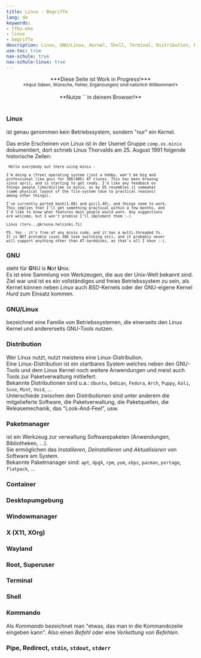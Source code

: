 ```yaml
---
title: Linux - Begriffe
lang: de
keywords:
- tfbs-eke
- linux
- begriffe
description: Linux, GNU/Linux, Kernel, Shell, Terminal, Distribution, Paketmanager, ...
use-toc: true
nav-schule: true
nav-schule-linux: true
---
```


<center>
    ***Diese Seite ist Work in Progress!***
    <br>
    <small>
        *Input (Ideen, Wünsche, Fehler, Ergänzungen) sind natürlich Willkommen!*
    </small>
</center>

<br>

<center> **Nutze `<C-f>` in deinem Browser!** </center>

<br>

### Linux
ist genau genommen kein Betriebssystem, sondern "nur" ein Kernel.

Das erste Erscheinen von Linux ist in der Usenet Gruppe `comp.os.minix` dokumentiert,
dort schrieb Linus Thorvalds am 25. August 1991 folgende historische Zeilen:
<small>
```plain
 Hello everybody out there using minix -

I'm doing a (free) operating system (just a hobby, won't be big and
professional like gnu) for 386(486) AT clones. This has been brewing
since april, and is starting to get ready. I'd like any feedback on
things people like/dislike in minix, as my OS resembles it somewhat
(same physical layout of the file-system (due to practical reasons)
among other things).

I've currently ported bash(1.08) and gcc(1.40), and things seem to work.
This implies that I'll get something practical within a few months, and
I'd like to know what features most people would want. Any suggestions
are welcome, but I won't promise I'll implement them :-)

Linus (torv...@kruuna.helsinki.fi)

PS. Yes - it's free of any minix code, and it has a multi-threaded fs.
It is NOT protable (uses 386 task switching etc), and it probably never
will support anything other than AT-harddisks, as that's all I have :-(.
```
</small>

### GNU
steht für **G**NU is **N**ot **U**nix.  
Es ist eine Sammlung von Werkzeugen, die aus der Unix-Welt bekannt sind.
Ziel war und ist es ein vollständiges und freies Betriebssystem zu sein,
als Kernel können neben *Linux* auch *BSD*-Kernels oder der GNU-eigene Kernel *Hurd* zum Einsatz kommen.

### GNU/Linux
bezeichnet eine Familie von Betriebssystemen, die einerseits den Linux Kernel und andererseits GNU-Tools nutzen.

### Distribution
Wer Linux nutzt, nutzt meistens eine Linux-Distribution.  
Eine Linux-Distribution ist ein startbares System welches neben den GNU-Tools und dem Linux Kernel noch weitere
Anwendungen und meist auch Tools zur Paketverwaltung mitliefert.  
Bekannte Distributionen sind u.a.: `Ubuntu`, `Debian`, `Fedora`, `Arch`, `Puppy`, `Kali`, `Suse`, `Mint`, `Void`, ...  
Unterschiede zwischen den Distributionen sind unter anderem die mitgelieferte Software, die Paketverwaltung,
die Paketquellen, die Releasemechanik, das "Look-And-Feel", usw.

### Paketmanager
ist ein Werkzeug zur verwaltung Softwarepaketen (Anwendungen, Bibliotheken, ...).  
Sie ermöglichen das *Installieren*, *Deinstallieren* und *Aktualisieren* von Software am System.  
Bekannte Paketmanager sind: `apt`, `dpgk`, `rpm`, `yum`, `xbps`, `pacman`, `portage`, `flatpack`, ...  

### Container
### Desktopumgebung
### Windowmanager
### X (X11, XOrg)
### Wayland
### Root, Superuser
### Terminal
### Shell
### Kommando
Als *Kommando* bezeichnet man "etwas, das man in die Kommandozeile eingeben kann".
Also einen *Befehl* oder eine *Verkettung von Befehlen*.

### Pipe, Redirect, `stdin`, `stdout`, `stderr`

